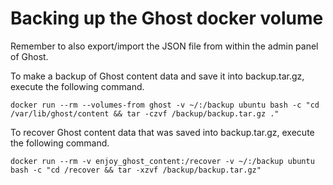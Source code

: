 # Backing up the Ghost docker volume

Remember to also export/import the JSON file from within the admin panel of Ghost.

To make a backup of Ghost content data and save it into backup.tar.gz, execute the following command.
```
docker run --rm --volumes-from ghost -v ~/:/backup ubuntu bash -c "cd /var/lib/ghost/content && tar -czvf /backup/backup.tar.gz ."
```

To recover Ghost content data that was saved into backup.tar.gz, execute the following command.
```
docker run --rm -v enjoy_ghost_content:/recover -v ~/:/backup ubuntu bash -c "cd /recover && tar -xzvf /backup/backup.tar.gz"
```
